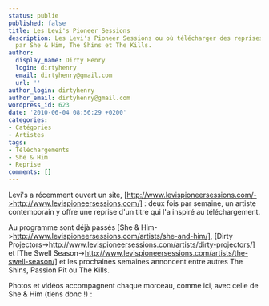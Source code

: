 ```yaml
---
status: publie
published: false
title: Les Levi's Pioneer Sessions
description: Les Levi's Pioneer Sessions ou où télécharger des reprises interprétées
  par She & Him, The Shins et The Kills.
author:
  display_name: Dirty Henry
  login: dirtyhenry
  email: dirtyhenry@gmail.com
  url: ''
author_login: dirtyhenry
author_email: dirtyhenry@gmail.com
wordpress_id: 623
date: '2010-06-04 08:56:29 +0200'
categories:
- Catégories
- Artistes
tags:
- Téléchargements
- She & Him
- Reprise
comments: []
---
```

Levi's a récemment ouvert un site, [http://www.levispioneersessions.com/->http://www.levispioneersessions.com/] : deux fois par semaine, un artiste contemporain y offre une reprise d'un titre qui l'a inspiré au téléchargement.

Au programme sont déjà passés [She & Him->http://www.levispioneersessions.com/artists/she-and-him/], [Dirty Projectors->http://www.levispioneersessions.com/artists/dirty-projectors/] et [The Swell Season->http://www.levispioneersessions.com/artists/the-swell-season/] et les prochaines semaines annoncent entre autres The Shins, Passion Pit ou The Kills.

Photos et vidéos accompagnent chaque morceau, comme ici, avec celle de She & Him (tiens donc !) :

<object width="500" height="300"><param name="movie" value="http://www.youtube.com/v/tWDjDL2NAQM&hl=fr_FR&fs=1&"></param><param name="allowFullScreen" value="true"></param><param name="allowscriptaccess" value="always"></param><embed src="http://www.youtube.com/v/tWDjDL2NAQM&hl=fr_FR&fs=1&" type="application/x-shockwave-flash" allowscriptaccess="always" allowfullscreen="true" width="500" height="300"></embed></object>

